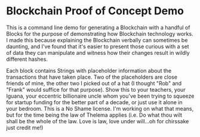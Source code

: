 # Blockchain Proof of Concept Demo
This is a command line demo for generating a Blockchain with a handful of Blocks for the purpose of 
demonstrating how Blockchain technology works.  I made this because explaining the Blockchain verbally
can sometimes be daunting, and I've found that it's easier to present those curious with
a set of data they can manipulate and witness how their changes result in wildly different hashes.

Each block contains Strings with placeholder information about the transactions that have taken place.  Two of the placeholders are close friends of mine, the other two I picked out of a hat 
(I thought "Rob" and "Frank" would suffice for that purpose).  Show this to your teachers, your Iguana, your eccentric billionaire uncle
whom you've been trying to squeeze for startup funding for the better part of a decade, or just use it alone in your bedroom.  This is a No Shame license.  I'm working on what that means, but for the time being the law of Thelema applies (i.e. Do what thou wilt shall be the whole of the law.  Love is law, love under will...oh for chirssake just credit me!)
